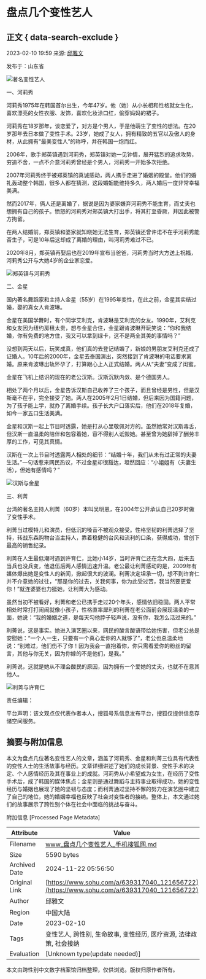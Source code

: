 # 盘点几个变性艺人

## 正文 { data-search-exclude }


2023-02-10 19:59 来源: [邱雅文](https://www.sohu.com/a/639317040_121656722?spm=smpc.content-abroad.content.1.1732254941690EvwaGgD)

发布于：山东省

![著名变性艺人](https://p8.itc.cn/images01/20230210/90a443677c9347aca576821474d0660a.jpeg)

一、河莉秀

河莉秀1975年在韩国首尔出生，今年47岁。他（她）从小长相和性格就女生化，喜欢漂亮的女性衣服、发饰，喜欢化妆涂口红，偷穿妈妈的裙子。

河莉秀在18岁那年，谈恋爱了，对方是个男人，于是他萌生了变性的想法。在20岁那年去日本做了变性手术。23岁，她成了女人，拥有精致的五官以及傲人的身材，从此拥有“最美变性人”的称呼，并在韩国一炮而红。

2006年，歌手郑英镇遇到河莉秀，郑英镇对她一见钟情，展开猛烈的追求攻势，穷追不舍，一点不介意河莉秀曾经是个男人，河莉秀一开始多次拒绝。

2007年河莉秀终于被郑英镇的真诚感动，两人携手走进了婚姻的殿堂。他们的婚礼轰动整个韩国，很多人都在猜测，这段婚姻能维持多久，两人婚后一度非常幸福美满。

然而2017年，俩人还是离婚了，据说是因为婆家嫌弃河莉秀不能生育，而丈夫也想拥有自己的孩子。愤怒的河莉秀对郑英镇大打出手，将其打至昏厥，并因此被警方拘留。

在两人结婚前，郑英镇和婆家就知晓她无法生育，郑英镇还曾许诺不在乎河莉秀能否生子，可是10年后这却成了离婚的理由，叫河莉秀难过不已。

2020年8月，郑英镇再娶后也在2019年宣布当爸爸，河莉秀当时大方送上祝福，河莉秀公开与大她4岁的企业家恋爱。

![郑英镇与河莉秀](https://p9.itc.cn/images01/20230210/9ec3ab92c53a4c7b8728925fe7a9d66a.jpeg)

二、金星

国内著名舞蹈家和主持人金星（55岁）在1995年变性，在此之前，金星其实结过婚，娶的真女人肯波琳。

金星在美国学舞时，有个同学艾利克，肯波琳是艾利克的女友。1990年，艾利克和女友因为纽约房租太贵，想与金星合住，金星跟肯波琳开玩笑说：“你和我结婚，你有免费的地方住，我又可以拿到绿卡，这不是两全其美的事情吗？”

没想到两天以后，玩笑成真，他们真的去登记结婚了，新娘的男朋友艾利克还成了证婚人。10年后的2000年，金星去泰国演出，突然接到了肯波琳的电话要求离婚。原来肯波琳出轨怀孕了，打算跟心上人正式结婚。两人从“夫妻”变成了闺蜜。

金星在飞机上结识的现在的老公汉斯。汉斯沉默内敛、是个德国男人。

相处了两个月以后，金星告诉汉斯自己收养了三个孩子，而且曾经是男性，但是汉斯毫不在乎，完全接受了她。两人在2005年2月1日结婚，但后来因为国籍问题，为了孩子能上学，就办了离婚手续。孩子长大户口落实后，他们在2018年复婚，如今一家五口生活美满。

金星和汉斯一起上节目时透露，她是打从心里敬佩对方的。虽然她常对汉斯毒舌，但汉斯一直温柔的陪伴和包容着她，容不得别人诋毁她。甚至曾为她辞掉了酬劳丰厚的工作，可见其真情。

汉斯在一次上节目时透露两人相处的细节：“结婚十年，我们从未有过正常的夫妻生活。”一句话惹来网民热议，不过金星却很豁达，坦然回应：“小姐姐有（夫妻生活），但她有感情吗？”

![汉斯与金星](https://p7.itc.cn/images01/20230210/cc53ab254eb14d7b93c30fcbfdb514cf.jpeg)

三、利菁

台湾的著名主持人利菁（60岁）本叫吴明恩，在2004年公开承认自己20岁时做了变性手术。

利菁当过模特儿和演员，但低沉的嗓音不被观众接受。性格坚韧的利菁选择了坚持，转战东森购物台当主持人，靠着稳健的台风和流利的口条，获得成功，曾创下最高的销售纪录。

利菁在人生最低潮时遇到许育仁，比她小14岁，当时许育仁还在念大四，后来去当兵也没兵变，他退伍后两人感情迅速升温。老公最让利菁感动的是，2009年有媒体爆出她是变性人的新闻，掀起很大的波澜。利菁决定坦承一切，想不到许育仁并不介意她的过往，“那是你的过去，关我何事，你为此受过苦，我当然要更爱你！”就连婆婆也力挺她，让利菁大为感动。

虽然当初不被看好，利菁和老公已携手走过20个年头，感情依旧稳固。两人平常相处时常打打闹闹就像小孩子，性格直率犀利的利菁在老公面前会展现温柔的一面，她说：“我的婚姻之道，是每天勾他脖子轻声说，没有你，我怎么活过来的。”

利菁说，这是事实。她进入演艺圈以来，网民的酸言酸语带给她伤害，但老公总是安慰她：“一个人一生，只要有一个真心爱你的人就够了”，老公也总温柔地说：“别难过，他们伤不了你！因为我会一直抱着你，你只需看爱你的粉丝的留言，其他与你无关，因为你嫁的不是他们，是我。”

利菁说，这就是她从不理会酸民的原因，因为拥有一个爱她的丈夫，也就不在意其他人。

![利菁与许育仁](https://p6.itc.cn/images01/20230210/6a14a03ba86f4b3289192fd70f8666de.jpeg)

责任编辑：

平台声明：该文观点仅代表作者本人，搜狐号系信息发布平台，搜狐仅提供信息存储空间服务。

## 摘要与附加信息

<!-- tcd_abstract -->
本文为盘点几位著名变性艺人的文章，涵盖了河莉秀、金星和利菁三位具有代表性的变性人士的生活故事与经历。文章详细讲述了她们的成长背景、变性手术的决定、个人感情经历及其在事业上的成就。河莉秀从小希望成为女生，在经历了变性手术后，成了韩国的媒体焦点；金星则是通过舞蹈与主持事业取得成功，她的变性经历与婚姻也展现了她的坚韧与态度；而利菁通过坚持不懈的努力在演艺圈中建立了自己的地位，她的婚姻幸福也反映了社会对变性者的接纳。整体上，本文通过她们的故事展示了跨性别个体在社会中面临的挑战与奋斗。
<!-- tcd_abstract_end -->

附加信息 [Processed Page Metadata]

| Attribute       | Value                                  |
|-----------------|----------------------------------------|
| Filename        | www_盘点几个变性艺人_手机搜狐网.md                             |
| Size            | 5590 bytes                           |
| Archived Date   | 2024-11-22 05:56:50                             |
| Original Link   | [https://www.sohu.com/a/639317040_121656722](https://www.sohu.com/a/639317040_121656722)                       |
| Author          | 邱雅文                               |
| Region          | 中国大陆                               |
| Date            | 2023-02-10                                 |
| Tags            | 变性艺人, 跨性别, 生命故事, 变性经历, 医疗资源, 法律政策, 社会接纳                                 |
| Evaluation            | [Unknown type(update needed)]                                 |
<!-- tcd_table_end -->

本文由跨性别中文数字档案馆归档整理，仅供浏览。版权归原作者所有。
